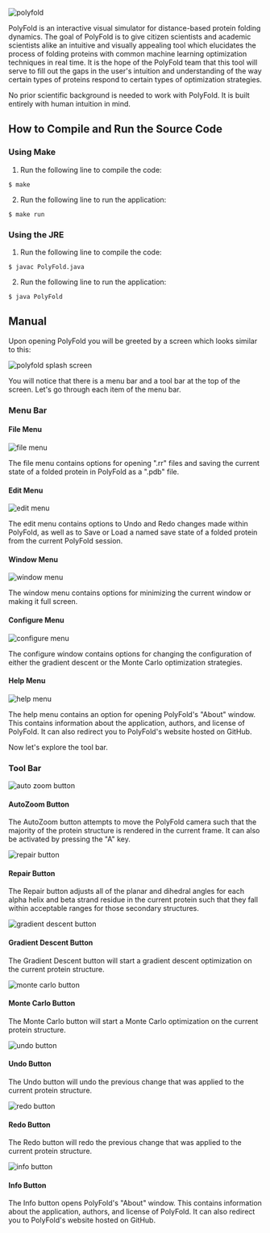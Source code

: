 ![polyfold](PolyFold/src/main/resources/readme/thumb.png)

PolyFold is an interactive visual simulator for distance-based protein folding 
dynamics. The goal of PolyFold is to give citizen scientists and academic 
scientists alike an intuitive and visually appealing tool which elucidates the
process of folding proteins with common machine learning optimization 
techniques in real time. It is the hope of the PolyFold team that this tool will 
serve to fill out the gaps in the user's intuition and understanding of the way 
certain types of proteins respond to certain types of optimization strategies.

No prior scientific background is needed to work with PolyFold. It is built
entirely with human intuition in mind.

## How to Compile and Run the Source Code

### Using Make
1. Run the following line to compile the code:
```
$ make
```
2. Run the following line to run the application:
```
$ make run
```

### Using the JRE
1. Run the following line to compile the code:
```
$ javac PolyFold.java
```
2. Run the following line to run the application:
```
$ java PolyFold
```
## Manual

Upon opening PolyFold you will be greeted by a screen which looks similar to this:

![polyfold splash screen](PolyFold/src/main/resources/readme/splash.png)

You will notice that there is a menu bar and a tool bar at the top of the screen. Let's go through each item of the menu bar. 

### Menu Bar

#### File Menu
![file menu](PolyFold/src/main/resources/readme/file.png)

The file menu contains options for opening ".rr" files and saving the current state of a folded protein in PolyFold as a ".pdb" file. 

#### Edit Menu
![edit menu](PolyFold/src/main/resources/readme/edit.png)

The edit menu contains options to Undo and Redo changes made within PolyFold, as well as to Save or Load a named save state of a folded protein from the current PolyFold session.

#### Window Menu
![window menu](PolyFold/src/main/resources/readme/window.png)

The window menu contains options for minimizing the current window or making it full screen.

#### Configure Menu
![configure menu](PolyFold/src/main/resources/readme/configure.png)

The configure window contains options for changing the configuration of either the gradient descent or the Monte Carlo optimization strategies.

#### Help Menu
![help menu](PolyFold/src/main/resources/readme/help.png)

The help menu contains an option for opening PolyFold's "About" window. This contains information about the application, authors, and license of PolyFold. It can also redirect you to PolyFold's website hosted on GitHub.

Now let's explore the tool bar.

### Tool Bar

![auto zoom button](PolyFold/src/main/resources/readme/autozoom.png)
#### AutoZoom Button

The AutoZoom button attempts to move the PolyFold camera such that the majority of the protein structure is rendered in the current frame. It can also be activated by pressing the "A" key. 

![repair button](PolyFold/src/main/resources/readme/hammer.png)
#### Repair Button

The Repair button adjusts all of the planar and dihedral angles for each alpha helix and beta strand residue in the current protein such that they fall within acceptable ranges for those secondary structures. 

![gradient descent button](PolyFold/src/main/resources/readme/gd.png)
#### Gradient Descent Button

The Gradient Descent button will start a gradient descent optimization on the current protein structure.

![monte carlo button](PolyFold/src/main/resources/readme/mc.png)
#### Monte Carlo Button

The Monte Carlo button will start a Monte Carlo optimization on the current protein structure. 

![undo button](PolyFold/src/main/resources/readme/undo.png)
#### Undo Button

The Undo button will undo the previous change that was applied to the current protein structure.

![redo button](PolyFold/src/main/resources/readme/redo.png)
#### Redo Button

The Redo button will redo the previous change that was applied to the current protein structure.

![info button](PolyFold/src/main/resources/readme/info.png)
#### Info Button

The Info button opens PolyFold's "About" window. This contains information about the application, authors, and license of PolyFold. It can also redirect you to PolyFold's website hosted on GitHub.
